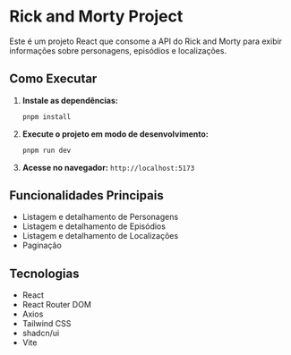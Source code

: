 # Rick and Morty Project

Este é um projeto React que consome a API do Rick and Morty para exibir informações sobre personagens, episódios e localizações.

## Como Executar

1.  **Instale as dependências:**
    ```bash
    pnpm install
    ```

2.  **Execute o projeto em modo de desenvolvimento:**
    ```bash
    pnpm run dev
    ```

3.  **Acesse no navegador:** `http://localhost:5173`

## Funcionalidades Principais

- Listagem e detalhamento de Personagens
- Listagem e detalhamento de Episódios
- Listagem e detalhamento de Localizações
- Paginação

## Tecnologias

- React
- React Router DOM
- Axios
- Tailwind CSS
- shadcn/ui
- Vite

